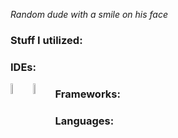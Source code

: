 *Random dude with a smile on his face*

### Stuff I utilized:

  ### IDEs:
  <img src="https://raw.githubusercontent.com/yurijserrano/Github-Profile-Readme-Logos/master/text%20editors/vscode.svg" width=6.5% align="left">
  <img src="https://raw.githubusercontent.com/yurijserrano/Github-Profile-Readme-Logos/master/ides/intellij.svg" width=6.5% align="left">
  
  ### Frameworks:


  ### Languages:



<!--
**RedSmileTV/RedSmileTV** is a ✨ _special_ ✨ repository because its `README.md` (this file) appears on your GitHub profile.
-->
